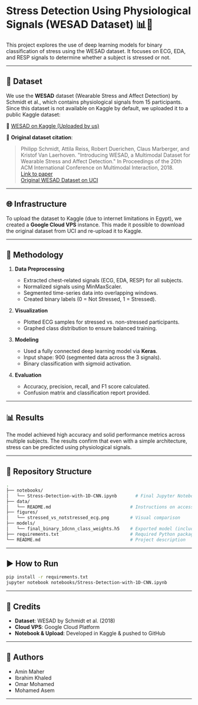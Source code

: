 # Stress Detection Using Physiological Signals (WESAD Dataset) 📊🧠

This project explores the use of deep learning models for binary classification of stress using the WESAD dataset. It focuses on ECG, EDA, and RESP signals to determine whether a subject is stressed or not.

---

## 📁 Dataset

We use the **WESAD** dataset (Wearable Stress and Affect Detection) by Schmidt et al., which contains physiological signals from 15 participants. Since this dataset is not available on Kaggle by default, we uploaded it to a public Kaggle dataset:

🔗 [WESAD on Kaggle (Uploaded by us)](https://www.kaggle.com/datasets/mohamedasem318/wesad-full-dataset)

📌 **Original dataset citation**:
> Philipp Schmidt, Attila Reiss, Robert Duerichen, Claus Marberger, and Kristof Van Laerhoven. "Introducing WESAD, a Multimodal Dataset for Wearable Stress and Affect Detection." In Proceedings of the 20th ACM International Conference on Multimodal Interaction, 2018.  
> [Link to paper](https://dl.acm.org/doi/10.1145/3242969.3242985)  
> [Original WESAD Dataset on UCI](https://archive.ics.uci.edu/dataset/465/wesad+wearable+stress+and+affect+detection)

---

## 🌐 Infrastructure

To upload the dataset to Kaggle (due to internet limitations in Egypt), we created a **Google Cloud VPS** instance. This made it possible to download the original dataset from UCI and re-upload it to Kaggle.

---

## 🧪 Methodology

1. **Data Preprocessing**
   - Extracted chest-related signals (ECG, EDA, RESP) for all subjects.
   - Normalized signals using MinMaxScaler.
   - Segmented time-series data into overlapping windows.
   - Created binary labels (0 = Not Stressed, 1 = Stressed).

2. **Visualization**
   - Plotted ECG samples for stressed vs. non-stressed participants.
   - Graphed class distribution to ensure balanced training.

3. **Modeling**
   - Used a fully connected deep learning model via **Keras**.
   - Input shape: 900 (segmented data across the 3 signals).
   - Binary classification with sigmoid activation.

4. **Evaluation**
   - Accuracy, precision, recall, and F1 score calculated.
   - Confusion matrix and classification report provided.

---

## 📊 Results

The model achieved high accuracy and solid performance metrics across multiple subjects. The results confirm that even with a simple architecture, stress can be predicted using physiological signals.

---

## 📂 Repository Structure

```bash
.
├── notebooks/
│   └── Stress-Detection-with-1D-CNN.ipynb       # Final Jupyter Notebook
├── data/
│   └── README.md                              # Instructions on accessing the dataset
├── figures/
│   └── stressed_vs_notstressed_ecg.png        # Visual comparison
├── models/
│   └── final_binary_1dcnn_class_weights.h5    # Exported model (including architecture and weights)
├── requirements.txt                           # Required Python packages
└── README.md                                  # Project description
```

---

## ▶️ How to Run

```bash
pip install -r requirements.txt
jupyter notebook notebooks/Stress-Detection-with-1D-CNN.ipynb
```

---

## 📌 Credits

- **Dataset**: WESAD by Schmidt et al. (2018)
- **Cloud VPS**: Google Cloud Platform
- **Notebook & Upload**: Developed in Kaggle & pushed to GitHub

---

## 🧠 Authors

- Amin Maher
- Ibrahim Khaled
- Omar Mohamed
- Mohamed Asem

---
